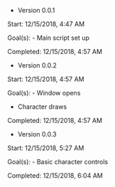 + Version 0.0.1

Start: 12/15/2018, 4:47 AM

Goal(s): - Main script set up

Completed: 12/15/2018, 4:57 AM

+ Version 0.0.2

Start: 12/15/2018, 4:57 AM

Goal(s): - Window opens
- Character draws
         
Completed: 12/15/2018, 4:57 AM


+ Version 0.0.3

Start: 12/15/2018, 5:27 AM

Goal(s): - Basic character controls

Completed: 12/15/2018, 6:04 AM
